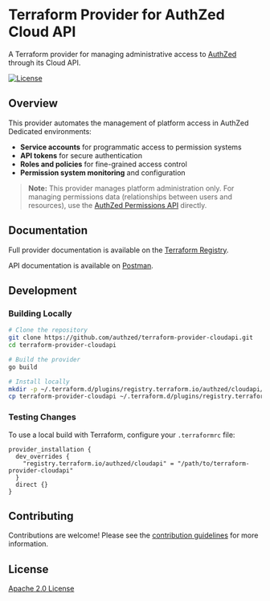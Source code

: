 # Terraform Provider for AuthZed Cloud API

A Terraform provider for managing administrative access to [AuthZed](https://authzed.com/) through its Cloud API.

[![License](https://img.shields.io/badge/License-Apache%202.0-blue.svg)](LICENSE)

## Overview

This provider automates the management of platform access in AuthZed Dedicated environments:

- **Service accounts** for programmatic access to permission systems
- **API tokens** for secure authentication
- **Roles and policies** for fine-grained access control
- **Permission system monitoring** and configuration

> **Note:** This provider manages platform administration only. For managing permissions data (relationships between users and resources), use the [AuthZed Permissions API](https://docs.authzed.com/reference/api) directly.

## Documentation

Full provider documentation is available on the [Terraform Registry](https://registry.terraform.io/providers/authzed/cloudapi/latest/docs).

API documentation is available on [Postman](https://www.postman.com/authzed/spicedb/collection/5fm402n/authzed-cloud-api).

## Development

### Building Locally

```bash
# Clone the repository
git clone https://github.com/authzed/terraform-provider-cloudapi.git
cd terraform-provider-cloudapi

# Build the provider
go build

# Install locally
mkdir -p ~/.terraform.d/plugins/registry.terraform.io/authzed/cloudapi/0.1.0/$(go env GOOS)_$(go env GOARCH)
cp terraform-provider-cloudapi ~/.terraform.d/plugins/registry.terraform.io/authzed/cloudapi/0.1.0/$(go env GOOS)_$(go env GOARCH)/
```

### Testing Changes

To use a local build with Terraform, configure your `.terraformrc` file:

```hcl
provider_installation {
  dev_overrides {
    "registry.terraform.io/authzed/cloudapi" = "/path/to/terraform-provider-cloudapi"
  }
  direct {}
}
```

## Contributing

Contributions are welcome! Please see the [contribution guidelines](CONTRIBUTING.md) for more information.

## License

[Apache 2.0 License](LICENSE)
